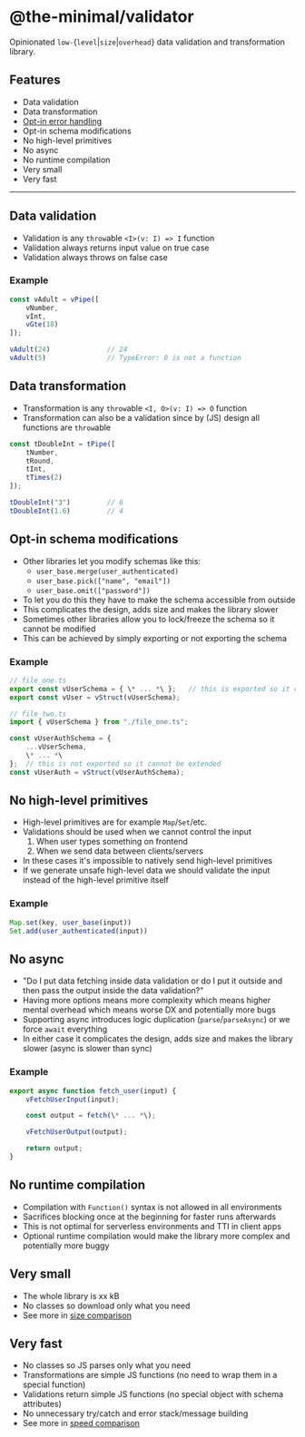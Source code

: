 # @the-minimal/validator

Opinionated `low-`{`level`|`size`|`overhead`} data validation and transformation library.

## Features

- Data validation
- Data transformation
- [Opt-in error handling](./docs/error-handling.md)
- Opt-in schema modifications
- No high-level primitives
- No async
- No runtime compilation
- Very small
- Very fast

---

## Data validation

- Validation is any `throw`able `<I>(v: I) => I` function
- Validation always returns input value on true case
- Validation always throws on false case

### Example

```js
const vAdult = vPipe([
    vNumber,
    vInt,
    vGte(18)
]);

vAdult(24)              // 24
vAdult(5)               // TypeError: 0 is not a function
```

## Data transformation

- Transformation is any `throw`able `<I, O>(v: I) => O` function
- Transformation can also be a validation since by (JS) design all functions are `throw`able

```js
const tDoubleInt = tPipe([
    tNumber,
    tRound,
    tInt,
    tTimes(2)
]);

tDoubleInt("3")         // 6
tDoubleInt(1.6)         // 4
```

## Opt-in schema modifications

- Other libraries let you modify schemas like this:
    - `user_base.merge(user_authenticated)`
    - `user_base.pick(["name", "email"])`
    - `user_base.omit(["password"])`
- To let you do this they have to make the schema accessible from outside
- This complicates the design, adds size and makes the library slower
- Sometimes other libraries allow you to lock/freeze the schema so it cannot be modified
- This can be achieved by simply exporting or not exporting the schema

### Example

```js
// file_one.ts
export const vUserSchema = { \* ... *\ };   // this is exported so it can be extended
export const vUser = vStruct(vUserSchema);

// file_two.ts
import { vUserSchema } from "./file_one.ts";

const vUserAuthSchema = {
    ...vUserSchema,
    \* ... *\
};  // this is not exported so it cannot be extended
const vUserAuth = vStruct(vUserAuthSchema);
```

## No high-level primitives

- High-level primitives are for example `Map`/`Set`/etc.
- Validations should be used when we cannot control the input
    1) When user types something on frontend
    2) When we send data between clients/servers
- In these cases it's impossible to natively send high-level primitives
- If we generate unsafe high-level data we should validate the input instead of the high-level primitive itself

### Example

```js
Map.set(key, user_base(input))
Set.add(user_authenticated(input))
```

## No async

- "Do I put data fetching inside data validation or do I put it outside and then pass the output inside the data validation?"
- Having more options means more complexity which means higher mental overhead which means worse DX and potentially more bugs
- Supporting async introduces logic duplication (`parse`/`parseAsync`) or we force `await` everything
- In either case it complicates the design, adds size and makes the library slower (async is slower than sync)

### Example

```js
export async function fetch_user(input) {
    vFetchUserInput(input);

    const output = fetch(\* ... *\);

    vFetchUserOutput(output);

    return output;
}
```

## No runtime compilation

- Compilation with `Function()` syntax is not allowed in all environments
- Sacrifices blocking once at the beginning for faster runs afterwards
- This is not optimal for serverless environments and TTI in client apps
- Optional runtime compilation would make the library more complex and potentially more buggy

## Very small

- The whole library is xx kB
- No classes so download only what you need
- See more in [size comparison](./size-comparison.md)

## Very fast

- No classes so JS parses only what you need
- Transformations are simple JS functions (no need to wrap them in a special function)
- Validations return simple JS functions (no special object with schema attributes)
- No unnecessary try/catch and error stack/message building
- See more in [speed comparison](./speed-comparison.md)
